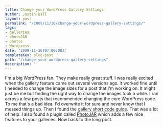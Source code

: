 ```yaml
---
title: Change your WordPress Gallery Settings
author: Justin Ball
layout: post
permalink: "/2009/11/10/change-your-wordpress-gallery-settings/"
tags:
- galleries
- photoJAR
- photos
- Wordpress
date: '2009-11-10T07:00:00Z'
templateKey: blog-post
path: "/change-your-wordpress-gallery-settings"
description: ''
---
```


I'm a big WordPress fan. They make really great stuff. I was really excited when the gallery feature came out several versions ago. It worked fine until I needed to change the image sizes for a post that I'm working on. It might just be me but finding the right way to change the images took a while. I ran across a few posts that recommended changing the core WordPress code. To me that's a bad idea. I'd overwrite it for sure and never know that I messed things up. Then I found the [gallery short code guide][1]. That was a lot of help. I also found a plugin called [PhotoJAR][2] which adds a few nice features to your galleries. Now back to the long post.

 [1]: http://codex.wordpress.org/Using_the_gallery_shortcode
 [2]: http://www.jarinteractive.com/code/photoJAR/
